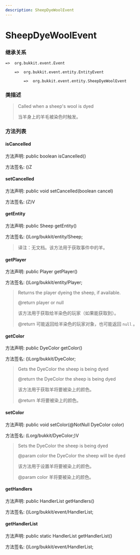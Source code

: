 ```yaml
---
description: SheepDyeWoolEvent
---
```


# SheepDyeWoolEvent

### 继承关系

    =>  org.bukkit.event.Event

        =>  org.bukkit.event.entity.EntityEvent

            =>  org.bukkit.event.entity.SheepDyeWoolEvent

### 类描述

> Called when a sheep's wool is dyed
>
>
> 
> 当羊身上的羊毛被染色时触发。

### 方法列表

#### isCancelled

方法声明: public boolean isCancelled()

方法签名: ()Z

#### setCancelled

方法声明: public void setCancelled(boolean cancel)

方法签名: (Z)V

#### getEntity

方法声明: public Sheep getEntity()

方法签名: ()Lorg/bukkit/entity/Sheep;

> 译注：无文档。该方法用于获取事件中的羊。

#### getPlayer

方法声明: public Player getPlayer()

方法签名: ()Lorg/bukkit/entity/Player;

> Returns the player dyeing the sheep, if available.
>
> @return player or null
>
>
> 
> 该方法用于获取给羊染色的玩家（如果能获取到）。
>
> @return 可能返回给羊染色的玩家对象，也可能返回 `null` 。

#### getColor

方法声明: public DyeColor getColor()

方法签名: ()Lorg/bukkit/DyeColor;

> Gets the DyeColor the sheep is being dyed
>
> @return the DyeColor the sheep is being dyed
>
>
> 
> 该方法用于获取羊将要被染上的颜色。
>
> @return 羊将要被染上的颜色。

#### setColor

方法声明: public void setColor(@NotNull DyeColor color)

方法签名: (Lorg/bukkit/DyeColor;)V

> Sets the DyeColor the sheep is being dyed
>
> @param color the DyeColor the sheep will be dyed
>
>
> 
> 该方法用于设置羊将要被染上的颜色。
>
> @param color 羊将要被染上的颜色。

#### getHandlers

方法声明: public HandlerList getHandlers()

方法签名: ()Lorg/bukkit/event/HandlerList;

#### getHandlerList

方法声明: public static HandlerList getHandlerList()

方法签名: ()Lorg/bukkit/event/HandlerList;